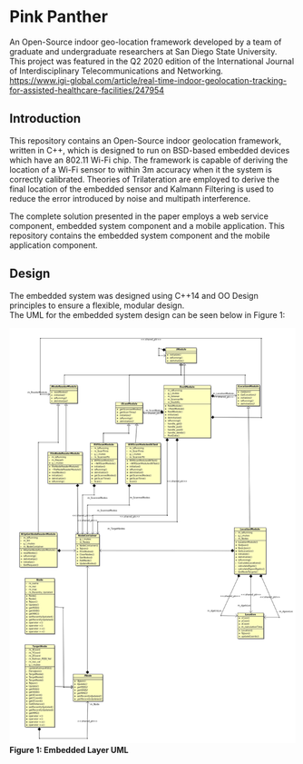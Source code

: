 # Pink Panther
An Open-Source indoor geo-location framework developed by a team of graduate and undergraduate researchers at San Diego State University.  
This project was featured in the Q2 2020 edition of the International Journal of Interdisciplinary Telecommunications and Networking.  
<https://www.igi-global.com/article/real-time-indoor-geolocation-tracking-for-assisted-healthcare-facilities/247954>  
## Introduction  
This repository contains an Open-Source indoor geolocation framework, written in C++, which is designed to run on BSD-based embedded devices which have an 802.11 Wi-Fi chip. The framework is capable of deriving the location of a Wi-Fi sensor to within 3m accuracy when it the system is correctly calibrated. Theories of Trilateration are employed to derive the final location of the embedded sensor and Kalmann Filtering is used to reduce the error introduced by noise and multipath interference.  
  
The complete solution presented in the paper employs a web service component, embedded system component and a mobile application. This repository contains the embedded system component and the mobile application component.  

## Design  
The embedded system was designed using C++14 and OO Design principles to ensure a flexible, modular design.  
The UML for the embedded system design can be seen below in Figure 1:  
  
![Image](Bouml/uml_9-5-18.png)  
**Figure 1: Embedded Layer UML**  


